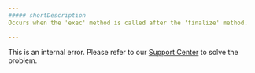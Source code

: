 ```yaml
---
##### shortDescription
Occurs when the 'exec' method is called after the 'finalize' method.

---
```

This is an internal error. Please refer to our [Support Center](https://www.devexpress.com/Support/Center) to solve the problem.